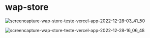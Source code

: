 # wap-store

![screencapture-wap-store-teste-vercel-app-2022-12-28-03_41_50](https://user-images.githubusercontent.com/58608300/209769849-2f6522f7-6154-4f6c-add0-1a172a3f0dc3.png)

![screencapture-wap-store-teste-vercel-app-2022-12-28-16_06_48](https://user-images.githubusercontent.com/58608300/209860677-316860b5-afaf-403b-9895-2efa2cf67e25.png)
